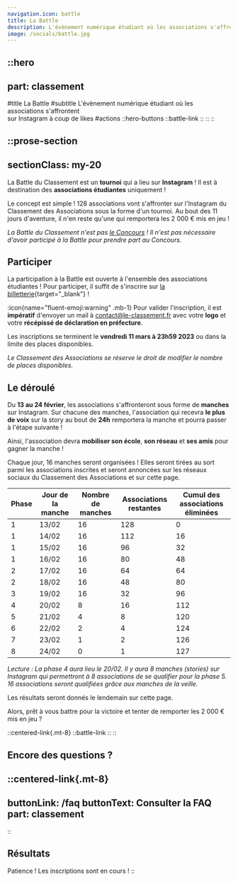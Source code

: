 ```yaml
---
navigation.icon: battle
title: La Battle
description: L'évènement numérique étudiant où les associations s'affrontent à coup de likes.
image: /socials/battle.jpg
---
```


::hero
---
part: classement
---
#title
La Battle
#subtitle
L'évènement numérique étudiant où les associations s'affrontent<br />sur Instagram à coup de likes
#actions
  ::hero-buttons
    ::battle-link
    ::
  ::
::

::prose-section
---
sectionClass: my-20
---
La Battle du Classement est un **tournoi** qui a lieu sur **Instagram** ! Il est à destination des **associations étudiantes** uniquement !

Le concept est simple ! 128 associations vont s'affronter sur l'Instagram du Classement des Associations sous la forme d'un tournoi.  Au bout des 11 jours d'aventure, il n'en reste qu'une qui remportera les 2 000 € mis en jeu !

*La Battle du Classement n'est pas [le Concours](/classement/concours) ! Il n'est pas nécessaire d'avoir participé à la Battle pour prendre part au Concours.*

## Participer

La participation à la Battle est ouverte à l'ensemble des associations étudiantes ! Pour participer, il suffit de s'inscrire sur [la billetterie](/inscription-battle){target="_blank"} !

:icon{name="fluent-emoji:warning" .mb-1} Pour valider l'inscription, il est **impératif** d'envoyer un mail à [contact@le-classement.fr](mailto:contact@le-classement.fr) avec votre **logo** et votre **récépissé de déclaration en préfecture**.

Les inscriptions se terminent le **vendredi 11 mars à 23h59 2023** ou dans la limite des places disponibles.

*Le Classement des Associations se réserve le droit de modifier le nombre de places disponibles.*

## Le déroulé

Du **13 au 24 février**, les associations s'affronteront sous forme de **manches** sur Instagram. Sur chacune des manches, l'association qui recevra **le plus de voix** sur la story au bout de **24h** remportera la manche et pourra passer à l'étape suivante !

Ainsi, l'association devra **mobiliser son école**, **son réseau** et **ses amis** pour gagner la manche !

Chaque jour, 16 manches seront organisées ! Elles seront tirées au sort parmi les associations inscrites et seront annoncées sur les réseaux sociaux du Classement des Associations et sur cette page.

Phase | Jour de la manche |  Nombre de manches | Associations restantes | Cumul des associations éliminées |
| --- | ----------------- | ------------------ | ---------------------- |  ------------------------------- |
|  1  |       13/02       |         16         |           128          |                0                 |
|  1  |       14/02       |         16         |           112          |                16                |
|  1  |       15/02       |         16         |           96           |                32                |
|  1  |       16/02       |         16         |           80           |                48                |
|  2  |       17/02       |         16         |           64           |                64                |
|  2  |       18/02       |         16         |           48           |                80                |
|  3  |       19/02       |         16         |           32           |                96                |
|  4  |       20/02       |         8          |           16           |                112               |
|  5  |       21/02       |         4          |           8            |                120               |
|  6  |       22/02       |         2          |           4            |                124               |
|  7  |       23/02       |         1          |           2            |                126               |
|  8  |       24/02       |         0          |           1            |                127               |

*Lecture : La phase 4 aura lieu le 20/02. Il y aura 8 manches (stories) sur Instagram qui permettront à 8 associations de se qualifier pour la phase 5. 16 associations seront qualifiées grâce aux manches de la veille.*

Les résultats seront donnés le lendemain sur cette page. 

Alors, prêt à vous battre pour la victoire et tenter de remporter les 2 000 € mis en jeu&nbsp;?

::centered-link{.mt-8}
  ::battle-link
  ::
::

## Encore des questions ?

  ::centered-link{.mt-8}
  ---
  buttonLink: /faq
  buttonText: Consulter la FAQ
  part: classement
  ---
  ::

## Résultats

Patience ! Les inscriptions sont en cours !
::
